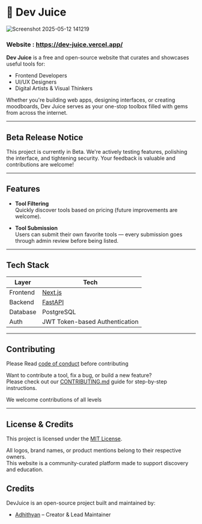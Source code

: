 # 🧃 Dev Juice

![Screenshot 2025-05-12 141219](https://github.com/user-attachments/assets/3a00182f-db85-424a-8eb3-c4a450622406)

### Website : https://dev-juice.vercel.app/



**Dev Juice** is a free and open-source website that curates and showcases useful tools for:

- Frontend Developers
- UI/UX Designers
- Digital Artists & Visual Thinkers

Whether you're building web apps, designing interfaces, or creating moodboards, Dev Juice serves as your one-stop toolbox filled with gems from across the internet.

---

## Beta Release Notice

This project is currently in Beta.
We're actively testing features, polishing the interface, and tightening security. Your feedback is valuable and contributions are welcome!

---

## Features

- **Tool Filtering**  
  Quickly discover tools based on pricing (future improvements are welcome).

- **Tool Submission**  
  Users can submit their own favorite tools — every submission goes through admin review before being listed.

---

## Tech Stack

| Layer    | Tech                                     |
| -------- | ---------------------------------------- |
| Frontend | [Next.js](https://nextjs.org/)           |
| Backend  | [FastAPI](https://fastapi.tiangolo.com/) |
| Database | PostgreSQL                               |
| Auth     | JWT Token-based Authentication           |

---

## Contributing

Please Read [code of conduct](./docs/CODE_OF_CONDUCT.md) before contributing

Want to contribute a tool, fix a bug, or build a new feature?  
Please check out our [CONTRIBUTING.md](./docs/CONTRIBUTING.md) guide for step-by-step instructions.

We welcome contributions of all levels

---

## License & Credits

This project is licensed under the [MIT License](./LICENSE).

All logos, brand names, or product mentions belong to their respective owners.  
This website is a community-curated platform made to support discovery and education.

## Credits

DevJuice is an open-source project built and maintained by:

- [Adhithyan](https://github.com/Adhithyan2004) – Creator & Lead Maintainer
